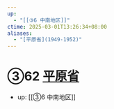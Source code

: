```yaml
---
up:
  - "[[③6 中南地区]]"
ctime: 2025-03-01T13:26:34+08:00
aliases:
  - "[平原省](1949-1952)"
---
```


# ③62 [平原省](1949-1952)

- up: [[③6 中南地区]]
